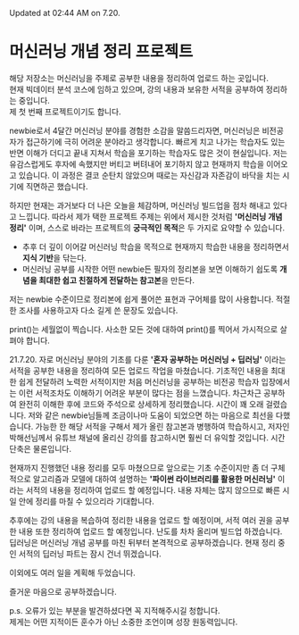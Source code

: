 Updated at 02:44 AM on 7.20.

# 머신러닝 개념 정리 프로젝트

해당 저장소는 머신러닝을 주제로 공부한 내용을 정리하여 업로드 하는 곳입니다.   
현재 빅데이터 분석 코스에 임하고 있으며, 강의 내용과 보유한 서적을 공부하여 정리하는 중입니다.   
제 첫 번째 프로젝트이기도 합니다.

newbie로서 4달간 머신러닝 분야를 경험한 소감을 말씀드리자면, 머신러닝은 비전공자가 접근하기에 극히 어려운 분야라고 생각합니다. 빠르게 치고 나가는 학습자도 있는 반면 이해가 더디고 끝내 지쳐서 학습을 포기하는 학습자도 많은 것이 현실입니다. 저는 유감스럽게도 후자에 속했지만 버티고 버텨내어 포기하지 않고 현재까지 학습을 이어오고 있습니다. 이 과정은 결코 순탄치 않았으며 때로는 자신감과 자존감이 바닥을 치는 시기에 직면하곤 했습니다.   

하지만 현재는 과거보다 더 나은 오늘을 체감하며, 머신러닝 빌드업을 점차 해내고 있다고 느낍니다. 따라서 제가 택한 프로젝트 주제는 위에서 제시한 것처럼 **'머신러닝 개념 정리'** 이며, 스스로 바라는 프로젝트의 **궁극적인 목적**은 두 가지로 요약할 수 있습니다.   

- 추후 더 깊이 이어갈 머신러닝 학습을 목적으로 현재까지 학습한 내용을 정리하면서 **지식 기반**을 닦는다.   
- 머신러닝 공부를 시작한 어떤 newbie든 필자의 정리본을 보면 이해하기 쉽도록 **개념을 최대한 쉽고 친절하게 전달하는 참고본**을 만든다.   

저는 newbie 수준이므로 정리본에 쉽게 풀어쓴 표현과 구어체를 많이 사용합니다. 적절한 조사를 사용하고자 다소 길게 쓴 문장도 있습니다.   

print()는 세월없이 찍습니다. 사소한 모든 것에 대하여 print()를 찍어서 가시적으로 살펴야 합니다.   

21.7.20. 자로 머신러닝 분야의 기초를 다룬 **'혼자 공부하는 머신러닝 + 딥러닝'** 이라는 서적을 공부한 내용을 정리하여 모든 업로드 작업을 마쳤습니다. 기초적인 내용을 최대한 쉽게 전달하려 노력한 서적이지만 처음 머신러닝을 공부하는 비전공 학습자 입장에서는 이런 서적조차도 이해하기 어려운 부분이 많다는 점을 느꼈습니다. 차근차근 공부하여 완전히 이해한 후에 코드와 주석으로 상세하게 정리했습니다. 시간이 꽤 오래 걸렸습니다. 저와 같은 newbie님들께 조금이나마 도움이 되었으면 하는 마음으로 최선을 다했습니다. 가능한 한 해당 서적을 구해서 제가 올린 참고본과 병행하여 학습하시고, 저자인 박해선님께서 유튜브 채널에 올리신 강의를 참고하시면 훨씬 더 유익할 것입니다. 시간 단축은 물론입니다.

현재까지 진행했던 내용 정리를 모두 마쳤으므로 앞으로는 기초 수준이지만 좀 더 구체적으로 알고리즘과 모델에 대하여 설명하는 **'파이썬 라이브러리를 활용한 머신러닝'** 이라는 서적의 내용을 정리하여 업로드 할 예정입니다. 내용 자체는 많지 않으므로 빠른 시일 안에 정리를 마칠 수 있으리라 기대합니다.

추후에는 강의 내용을 복습하여 정리한 내용을 업로드 할 예정이며, 서적 여러 권을 공부한 내용 또한 정리하여 업로드 할 예정입니다. 난도를 차차 올리며 빌드업 하겠습니다. 딥러닝은 머신러닝 개념 공부를 마친 뒤부터 본격적으로 공부하겠습니다. 현재 정리 중인 서적의 딥러닝 파트는 잠시 건너 뛰겠습니다.

이외에도 여러 일을 계획해 두었습니다.

즐거운 마음으로 공부하겠습니다.

p.s. 오류가 있는 부분을 발견하셨다면 꼭 지적해주시길 청합니다.   
제게는 어떤 지적이든 훈수가 아닌 소중한 조언이며 성장 원동력입니다.
